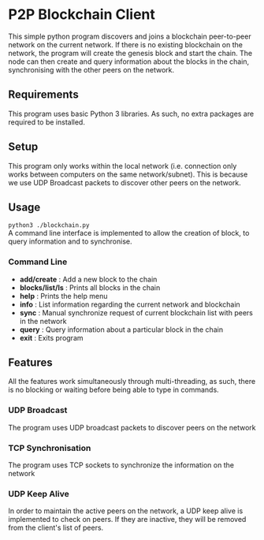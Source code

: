 # P2P Blockchain Client
This simple python program discovers and joins a blockchain peer-to-peer network on the current network. If there is no existing blockchain on the network, the program will create the genesis block and start the chain. The node can then create and query information about the blocks in the chain, synchronising with the other peers on the network.

## Requirements
This program uses basic Python 3 libraries. As such, no extra packages are required to be installed.


## Setup
This program only works within the local network (i.e. connection only works between computers on the same network/subnet). This is because we use UDP Broadcast packets to discover other peers on the network.

## Usage
```python3 ./blockchain.py```  
A command line interface is implemented to allow the creation of block, to query information and to synchronise. 
### Command Line
* **add/create** : Add a new block to the chain  
* **blocks/list/ls** : Prints all blocks in the chain  
* **help** : Prints the help menu  
* **info** : List information regarding the current network and blockchain  
* **sync** : Manual synchronize request of current blockchain list with peers in the network  
* **query** : Query information about a particular block in the chain  
* **exit** : Exits program  

## Features
All the features work simultaneously through multi-threading, as such, there is no blocking or waiting before being able to type in commands.

### UDP Broadcast
The program uses UDP broadcast packets to discover peers on the network

### TCP Synchronisation
The program uses TCP sockets to synchronize the information on the network

### UDP Keep Alive
In order to maintain the active peers on the network, a UDP keep alive is implemented to check on peers. If they are inactive, they will be removed from the client's list of peers.